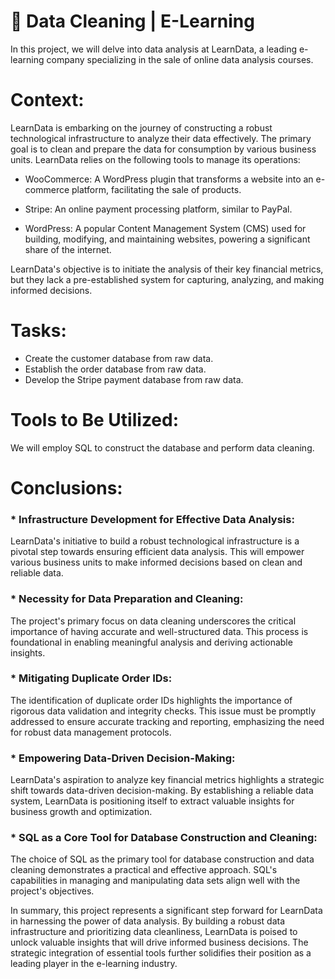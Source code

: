 # 🧽 Data Cleaning | E-Learning

In this project, we will delve into data analysis at LearnData, a leading e-learning company specializing in the sale of online data analysis courses.

# Context:

LearnData is embarking on the journey of constructing a robust technological infrastructure to analyze their data effectively. The primary goal is to clean and prepare the data for consumption by various business units. LearnData relies on the following tools to manage its operations:

* WooCommerce: A WordPress plugin that transforms a website into an e-commerce platform, facilitating the sale of products.

* Stripe: An online payment processing platform, similar to PayPal.

* WordPress: A popular Content Management System (CMS) used for building, modifying, and maintaining websites, powering a significant share of the internet.

LearnData's objective is to initiate the analysis of their key financial metrics, but they lack a pre-established system for capturing, analyzing, and making informed decisions.

# Tasks:

* Create the customer database from raw data.
* Establish the order database from raw data.
* Develop the Stripe payment database from raw data.

# Tools to Be Utilized:

We will employ SQL to construct the database and perform data cleaning.

# Conclusions:

### * Infrastructure Development for Effective Data Analysis:
LearnData's initiative to build a robust technological infrastructure is a pivotal step towards ensuring efficient data analysis. This will empower various business units to make informed decisions based on clean and reliable data.

### * Necessity for Data Preparation and Cleaning:
The project's primary focus on data cleaning underscores the critical importance of having accurate and well-structured data. This process is foundational in enabling meaningful analysis and deriving actionable insights.

### * Mitigating Duplicate Order IDs:
The identification of duplicate order IDs highlights the importance of rigorous data validation and integrity checks. This issue must be promptly addressed to ensure accurate tracking and reporting, emphasizing the need for robust data management protocols.

### * Empowering Data-Driven Decision-Making:
LearnData's aspiration to analyze key financial metrics highlights a strategic shift towards data-driven decision-making. By establishing a reliable data system, LearnData is positioning itself to extract valuable insights for business growth and optimization.

### * SQL as a Core Tool for Database Construction and Cleaning:
The choice of SQL as the primary tool for database construction and data cleaning demonstrates a practical and effective approach. SQL's capabilities in managing and manipulating data sets align well with the project's objectives.

In summary, this project represents a significant step forward for LearnData in harnessing the power of data analysis. By building a robust data infrastructure and prioritizing data cleanliness, LearnData is poised to unlock valuable insights that will drive informed business decisions. The strategic integration of essential tools further solidifies their position as a leading player in the e-learning industry.
